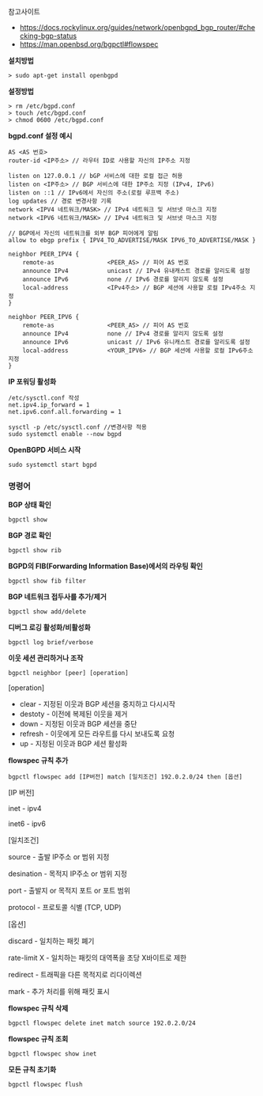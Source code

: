 참고사이트
- https://docs.rockylinux.org/guides/network/openbgpd_bgp_router/#checking-bgp-status
- https://man.openbsd.org/bgpctl#flowspec
  
**설치방법**
```
> sudo apt-get install openbgpd
```

**설정방법**
```
> rm /etc/bgpd.conf 
> touch /etc/bgpd.conf 
> chmod 0600 /etc/bgpd.conf
```

**bgpd.conf 설정 예시**
```
AS <AS 번호>
router-id <IP주소> // 라우터 ID로 사용할 자신의 IP주소 지정

listen on 127.0.0.1 // bGP 서비스에 대한 로컬 접근 허용
listen on <IP주소> // BGP 서비스에 대한 IP주소 지정 (IPv4, IPv6)
listen on ::1 // IPv6에서 자신의 주소(로컬 루프백 주소)
log updates // 경로 변경사항 기록
network <IPV4 네트워크/MASK> // IPv4 네트워크 및 서브넷 마스크 지정
network <IPV6 네트워크/MASK> // IPv4 네트워크 및 서브넷 마스크 지정

// BGP에서 자신의 네트워크를 외부 BGP 피어에게 알림
allow to ebgp prefix { IPV4_TO_ADVERTISE/MASK IPV6_TO_ADVERTISE/MASK }

neighbor PEER_IPV4 {
    remote-as               <PEER_AS> // 피어 AS 번호
    announce IPv4           unicast // IPv4 유내캐스트 경로를 알리도록 설정
    announce IPv6           none // IPv6 경로를 알리지 않도록 설정
    local-address           <IPv4주소> // BGP 세션에 사용할 로컬 IPv4주소 지정
}

neighbor PEER_IPV6 {
    remote-as               <PEER_AS> // 피어 AS 번호
    announce IPv4           none // IPv4 경로를 알리지 않도록 설정
    announce IPv6           unicast // IPv6 유니캐스트 경로를 알리도록 설정
    local-address           <YOUR_IPV6> // BGP 세션에 사용할 로컬 IPv6주소 지정
}
```

**IP 포워딩 활성화**
```
/etc/sysctl.conf 작성
net.ipv4.ip_forward = 1
net.ipv6.conf.all.forwarding = 1

sysctl -p /etc/sysctl.conf //변경사항 적용
sudo systemctl enable --now bgpd
```

**OpenBGPD 서비스 시작**
```
sudo systemctl start bgpd
```

### 명령어

**BGP 상태 확인**
```
bgpctl show
```

**BGP 경로 확인**
```
bgpctl show rib
```

**BGPD의 FIB(Forwarding Information Base)에서의 라우팅 확인**
```
bgpctl show fib filter
```

**BGP 네트워크 접두사를 추가/제거**
```
bgpctl show add/delete
```

**디버그 로깅 활성화/비활성화**
```
bgpctl log brief/verbose
```

**이웃 세션 관리하거나 조작**
```
bgpctl neighbor [peer] [operation]
```
[operation]
- clear - 지정된 이웃과 BGP 세션을 중지하고 다시시작
- destoty - 이전에 복제된 이웃을 제거
- down - 지정된 이웃과 BGP 세션을 중단
- refresh - 이웃에게 모든 라우트를 다시 보내도록 요청
- up - 지정된 이웃과 BGP 세션 활성화

**flowspec 규칙 추가**
```
bgpctl flowspec add [IP버전] match [일치조건] 192.0.2.0/24 then [옵션]

```
[IP 버전]

inet - ipv4

inet6 - ipv6

[일치조건]

source - 출발 IP주소 or 범위 지정

desination - 목적지 IP주소 or 범위 지정

port - 출발지 or 목적지 포트 or 포트 범위

protocol - 프로토콜 식별 (TCP, UDP)

[옵션]

discard - 일치하는 패킷 폐기

rate-limit X - 일치하는 패킷의 대역폭을 초당 X바이트로 제한

redirect - 트래픽을 다른 목적지로 리다이렉션

mark - 추가 처리를 위해 패킷 표시

**flowspec 규칙 삭제**
```
bgpctl flowspec delete inet match source 192.0.2.0/24
```

**flowspec 규칙 조회**
```
bgpctl flowspec show inet
```

**모든 규칙 초기화**
```
bgpctl flowspec flush
```
